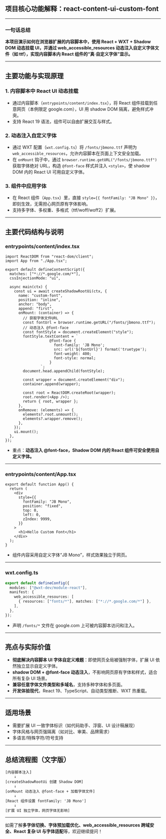 ## 项目核心功能解释：react-content-ui-custom-font

---

### 一句话总结

**本项目演示如何在浏览器扩展的内容脚本中，使用 React + WXT + Shadow DOM 动态挂载 UI，并通过 web_accessible_resources 动态注入自定义字体文件（如 ttf），实现内容脚本内 React 组件的“真·自定义字体”显示。**

---

## 主要功能与实现原理

### 1. 内容脚本中 React UI 动态挂载

- 通过内容脚本（`entrypoints/content/index.tsx`），将 React 组件挂载到任意网页（本例限定 google.com），UI 用 shadow DOM 隔离，避免样式冲突。
- 支持 React 19 语法，组件可以自由扩展交互与样式。

### 2. 动态注入自定义字体

- 通过 WXT 配置（`wxt.config.ts`）将 `/fonts/jbmono.ttf` 声明为 `web_accessible_resources`，允许内容脚本在页面上下文安全加载。
- 在 `onMount` 钩子中，通过 `browser.runtime.getURL("/fonts/jbmono.ttf")` 获取字体绝对 URL，构造 `@font-face` 样式并注入 `<style>`，使 shadow DOM 内的 React UI 可用自定义字体。

### 3. 组件中应用字体

- 在 React 组件（`App.tsx`）里，直接 `style={{ fontFamily: "JB Mono" }}`，即刻生效，无需担心网页原有字体影响。
- 支持多字体、多权重、多格式（ttf/woff/woff2）扩展。

---

## 主要代码结构与说明

### entrypoints/content/index.tsx

```tsx
import ReactDOM from "react-dom/client";
import App from "./App.tsx";

export default defineContentScript({
  matches: ["*://*.google.com/*"],
  cssInjectionMode: "ui",

  async main(ctx) {
    const ui = await createShadowRootUi(ctx, {
      name: "custom-font",
      position: "inline",
      anchor: "body",
      append: "first",
      onMount: (container) => {
        // 获取字体文件URL
        const fontUrl = browser.runtime.getURL("/fonts/jbmono.ttf");
        // 动态注入 @font-face
        const fontStyle = document.createElement("style");
        fontStyle.textContent = `
                    @font-face {
                      font-family: 'JB Mono';
                      src: url('${fontUrl}') format('truetype');
                      font-weight: 400;
                      font-style: normal;
                    }
                `;
        document.head.appendChild(fontStyle);

        const wrapper = document.createElement("div");
        container.append(wrapper);

        const root = ReactDOM.createRoot(wrapper);
        root.render(<App />);
        return { root, wrapper };
      },
      onRemove: (elements) => {
        elements?.root.unmount();
        elements?.wrapper.remove();
      },
    });
    ui.mount();
  },
});
```

- 重点：**动态注入 @font-face，Shadow DOM 内的 React 组件可安全使用自定义字体。**

---

### entrypoints/content/App.tsx

```tsx
export default function App() {
  return (
    <div
      style={{
        fontFamily: "JB Mono",
        position: "fixed",
        top: 0,
        left: 0,
        zIndex: 9999,
      }}
    >
      <h1>Hello Custom Font</h1>
    </div>
  );
}
```

- 组件内容采用自定义字体“JB Mono”，样式效果独立于网页。

---

### wxt.config.ts

```typescript
export default defineConfig({
  modules: ["@wxt-dev/module-react"],
  manifest: {
    web_accessible_resources: [
      { resources: ["fonts/*"], matches: ["*://*.google.com/*"] },
    ],
  },
});
```

- 声明 `/fonts/*` 文件在 google.com 上可被内容脚本访问和注入。

---

## 亮点与实际价值

- **彻底解决内容脚本 UI 字体自定义难题**：即使网页全局被强制字体，扩展 UI 依然独立显示自定义字体。
- **shadow DOM + @font-face 动态注入**，不影响网页原有字体和样式，适合所有复杂 UI 场景。
- **兼容任意字体文件类型和多域名**，支持多种字体和多页面。
- **开发体验现代**，React 19、TypeScript、自动类型推断、WXT 热重载。

---

## 适用场景

- 需要扩展 UI 一致字体标识（如代码助手、浮窗、UI 设计稿展现）
- 字体风格与网页强隔离（如对比、审美、品牌需求）
- 多语言/特殊字符/符号支持

---

## 总结流程图（文字版）

```
[内容脚本注入]
    ↓
[createShadowRootUi 创建 Shadow DOM]
    ↓
[onMount 动态注入 @font-face + 加载字体文件]
    ↓
[React 组件设置 fontFamily: 'JB Mono']
    ↓
[扩展 UI 独立字体，网页字体无影响]
```

---

如需了解**多字体切换、字体预加载优化、web_accessible_resources 跨域安全、React 复杂 UI 与字体适配**等，欢迎继续提问！
